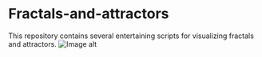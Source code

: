 # Fractals-and-attractors
 This repository contains several entertaining scripts for visualizing fractals and attractors.
 ![Image alt](https://github.com/Kyrylo-Kotelevets/Fractals-and-attractors/Треугольник_Серпинского.png)
